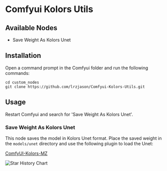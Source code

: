 # Comfyui Kolors Utils

## Available Nodes

- Save Weight As Kolors Unet

## Installation

Open a command prompt in the Comfyui folder and run the following commands:

```
cd custom_nodes
git clone https://github.com/lrzjason/Comfyui-Kolors-Utils.git
```

## Usage

Restart Comfyui and search for 'Save Weight As Kolors Unet'.

### Save Weight As Kolors Unet

This node saves the model in Kolors Unet format. Place the saved weight in the `models/unet` directory and use the following plugin to load the Unet:

[ComfyUI-Kolors-MZ](https://github.com/MinusZoneAI/ComfyUI-Kolors-MZ)


<picture>
  <source
    media="(prefers-color-scheme: dark)"
    srcset="
      https://api.star-history.com/svg?repos=lrzjason/Comfyui-Kolors-Utils&type=Date&theme=dark
    "
  />
  <source
    media="(prefers-color-scheme: light)"
    srcset="
      https://api.star-history.com/svg?repos=lrzjason/Comfyui-Kolors-Utils&type=Date
    "
  />
  <img
    alt="Star History Chart"
    src="https://api.star-history.com/svg?repos=lrzjason/Comfyui-Kolors-Utils&type=Date"
  />
</picture>
